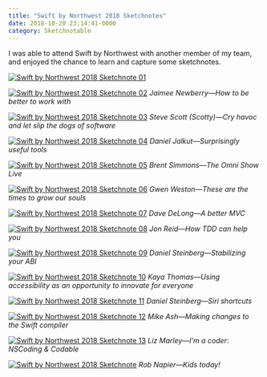 ```yaml
---
title: "Swift by Northwest 2018 Sketchnotes"
date: 2018-10-20 23:14:41-0000
category: Sketchnotable
---
```


I was able to attend Swift by Northwest with another member of my team, and enjoyed the chance to learn and capture some sketchnotes.

[![Swift by Northwest 2018 Sketchnote 01](/uploads/2018/8dfa204caa.jpg)](/uploads/2018/8dfa204caa.jpg)

[![Swift by Northwest 2018 Sketchnote 02](/uploads/2018/66d72701f8.jpg)](/uploads/2018/66d72701f8.jpg)
_Jaimee Newberry—How to be better to work with_

[![Swift by Northwest 2018 Sketchnote 03](/uploads/2018/870b8147ca.jpg)](/uploads/2018/870b8147ca.jpg)
_Steve Scott (Scotty)—Cry havoc and let slip the dogs of software_

[![Swift by Northwest 2018 Sketchnote 04](/uploads/2018/addd14115b.jpg)](/uploads/2018/addd14115b.jpg)
_Daniel Jalkut—Surprisingly useful tools_

[![Swift by Northwest 2018 Sketchnote 05](/uploads/2018/4a4d7e8e2b.jpg)](/uploads/2018/4a4d7e8e2b.jpg)
_Brent Simmons—The Omni Show Live_

[![Swift by Northwest 2018 Sketchnote 06](/uploads/2018/10c2e5d7d2.jpg)](/uploads/2018/10c2e5d7d2.jpg)
_Gwen Weston—These are the times to grow our souls_

[![Swift by Northwest 2018 Sketchnote 07](/uploads/2018/c86be1753e.jpg)](/uploads/2018/c86be1753e.jpg)
_Dave DeLong—A better MVC_

[![Swift by Northwest 2018 Sketchnote 08](/uploads/2018/928ffa3045.jpg)](/uploads/2018/928ffa3045.jpg)
_Jon Reid—How TDD can help you_

[![Swift by Northwest 2018 Sketchnote 09](/uploads/2018/e0370b3cd0.jpg)](/uploads/2018/e0370b3cd0.jpg)
_Daniel Steinberg—Stabilizing your ABI_

[![Swift by Northwest 2018 Sketchnote 10](/uploads/2018/a3148ee51f.jpg)](/uploads/2018/a3148ee51f.jpg)
_Kaya Thomas—Using accessibility as an opportunity to innovate for everyone_

[![Swift by Northwest 2018 Sketchnote 11](/uploads/2018/c3a988dfe0.jpg)](/uploads/2018/c3a988dfe0.jpg)
_Daniel Steinberg—Siri shortcuts_

[![Swift by Northwest 2018 Sketchnote 12](/uploads/2018/1758d49490.jpg)](/uploads/2018/1758d49490.jpg)
_Mike Ash—Making changes to the Swift compiler_

[![Swift by Northwest 2018 Sketchnote 13](/uploads/2018/a61e7c0a53.jpg)](/uploads/2018/a61e7c0a53.jpg)
_Liz Marley—I'm a coder: NSCoding & Codable_

[![Swift by Northwest 2018 Sketchnote](/uploads/2018/5691c2492d.jpg)](/uploads/2018/5691c2492d.jpg)
_Rob Napier—Kids today!_
